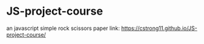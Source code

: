 # JS-project-course
an javascript simple rock scissors paper
link: https://cstrong11.github.io/JS-project-course/
